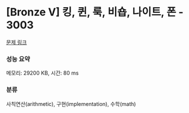 # [Bronze V] 킹, 퀸, 룩, 비숍, 나이트, 폰 - 3003 

[문제 링크](https://www.acmicpc.net/problem/3003) 

### 성능 요약

메모리: 29200 KB, 시간: 80 ms

### 분류

사칙연산(arithmetic), 구현(implementation), 수학(math)

